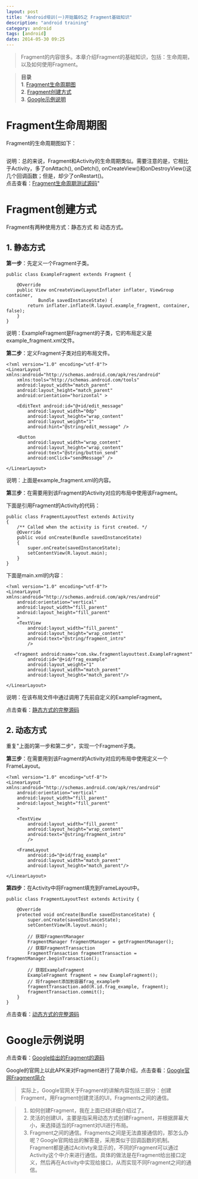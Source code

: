 ```yaml
---
layout: post
title: "Android培训(一)开始篇05之 Fragment基础知识"
description: "android training"
category: android
tags: [android]
date: 2014-05-30 09:25
---
```


> Fragment的内容很多。本章介绍Fragment的基础知识，包括：生命周期，以及如何使用Fragment。

> **目录**  
> **1**. [Fragment生命周期图](#anchor1)  
> **2**. [Fragment创建方式](#anchor2)  
> **3**. [Google示例说明](#anchor3)  


<a name="anchor1"></a>
# Fragment生命周期图

Fragment的生命周期图如下：

<a href="https://raw.githubusercontent.com/wangkuiwu/android_applets/master/training/01_getting_started/05_fragments/lifecycle/pic/fragment_lifecycle.png"><img src="https://raw.githubusercontent.com/wangkuiwu/android_applets/master/training/01_getting_started/05_fragments/lifecycle/pic/fragment_lifecycle.png" alt="" /></a>

说明：总的来说，Fragment和Activity的生命周期类似。需要注意的是，它相比于Activity，多了onAttach(), onDetch(), onCreateView()和onDestroyView()这几个回调函数；但是，却少了onRestart()。  
点击查看：[Fragment生命周期测试源码](https://github.com/wangkuiwu/android_applets/tree/master/training/01_getting_started/05_fragments/lifecycle)"




<a name="anchor2"></a>
# Fragment创建方式

Fragment有两种使用方式：静态方式 和 动态方式。

## 1. 静态方式

**第一步**：先定义一个Fragment子类。

    public class ExampleFragment extends Fragment {

        @Override
        public View onCreateView(LayoutInflater inflater, ViewGroup container, 
                Bundle savedInstanceState) {
            return inflater.inflate(R.layout.example_fragment, container, false);
        }   
    }

说明：ExampleFragment是Fragment的子类，它的布局定义是example_fragment.xml文件。


**第二步**：定义Fragment子类对应的布局文件。

    <?xml version="1.0" encoding="utf-8"?>
    <LinearLayout xmlns:android="http://schemas.android.com/apk/res/android"
        xmlns:tools="http://schemas.android.com/tools"
        android:layout_width="match_parent"
        android:layout_height="match_parent"
        android:orientation="horizontal" >

        <EditText android:id="@+id/edit_message"
            android:layout_width="0dp"
            android:layout_height="wrap_content"
            android:layout_weight="1"
            android:hint="@string/edit_message" />
      
        <Button
            android:layout_width="wrap_content"
            android:layout_height="wrap_content"
            android:text="@string/button_send"
            android:onClick="sendMessage" />

    </LinearLayout>


说明：上面是example_fragment.xml的内容。


**第三步**：在需要用到该Fragment的Activity对应的布局中使用该Fragment。

下面是引用Fragment的Activity的代码：

    public class FragmentLayoutTest extends Activity
    {
        /** Called when the activity is first created. */
        @Override
        public void onCreate(Bundle savedInstanceState)
        {
            super.onCreate(savedInstanceState);
            setContentView(R.layout.main);  
        } 
    }

下面是main.xml的内容：

    <?xml version="1.0" encoding="utf-8"?>
    <LinearLayout xmlns:android="http://schemas.android.com/apk/res/android"
        android:orientation="vertical"
        android:layout_width="fill_parent"
        android:layout_height="fill_parent"
        >
        <TextView
            android:layout_width="fill_parent"
            android:layout_height="wrap_content"
            android:text="@string/fragment_intro"
            />

       <fragment android:name="com.skw.fragmentlayouttest.ExampleFragment"
            android:id="@+id/frag_example"
            android:layout_weight="1"
            android:layout_width="match_parent"
            android:layout_height="match_parent"/>
       
    </LinearLayout>

说明：在该布局文件中通过<fragment>调用了先前自定义的ExampleFragment。

点击查看：[静态方式的完整源码](https://github.com/wangkuiwu/android_applets/tree/master/training/01_getting_started/05_fragments/implemention_01)



## 2. 动态方式

重复"上面的第一步和第二步"，实现一个Fragment子类。

**第三步**：在需要用到该Fragment的Activity对应的布局中使用定义一个FrameLayout。

    <?xml version="1.0" encoding="utf-8"?>
    <LinearLayout xmlns:android="http://schemas.android.com/apk/res/android"
        android:orientation="vertical"
        android:layout_width="fill_parent"
        android:layout_height="fill_parent"
        >

        <TextView
            android:layout_width="fill_parent"
            android:layout_height="wrap_content"
            android:text="@string/fragment_intro"
            />

        <FrameLayout
            android:id="@+id/frag_example"
            android:layout_width="match_parent"
            android:layout_height="match_parent"/>
       
    </LinearLayout>


**第四步**：在Activity中将Fragment填充到FrameLayout中。

    public class FragmentLayoutTest extends Activity {

        @Override
        protected void onCreate(Bundle savedInstanceState) {
            super.onCreate(savedInstanceState);
            setContentView(R.layout.main);
            
            // 获取FragmentManager
            FragmentManager fragmentManager = getFragmentManager();
            // 获取FragmentTransaction        
            FragmentTransaction fragmentTransaction = fragmentManager.beginTransaction();
            
            // 获取ExampleFragment
            ExampleFragment fragment = new ExampleFragment();
            // 将fragment添加到容器frag_example中
            fragmentTransaction.add(R.id.frag_example, fragment);
            fragmentTransaction.commit();
        }
    }

点击查看：[动态方式的完整源码](https://github.com/wangkuiwu/android_applets/tree/master/training/01_getting_started/05_fragments/implemention_02)




<a name="anchor3"></a>
# Google示例说明

点击查看：[Google给出的Fragment的源码](https://github.com/wangkuiwu/android_applets/tree/master/training/01_getting_started/05_fragments/google)

Google的官网上以此APK来对Fragment进行了简单介绍，点击查看：[Google官网Fragment简介](http://developer.android.com/intl/zh-cn/training/basics/fragments/index.html)

> 实际上，Google官网关于Fragment的讲解内容包括三部分：创建Fragment，用Fragment创建灵活的UI，Fragments之间的通信。

> 1. 如何创建Fragment，我在上面已经详细介绍过了。  
> 2. 灵活的创建UI，主要是指采用动态方式创建Fragment，并根据屏幕大小，来选择适当的Fragment对UI进行布局。  
> 3. Fragment之间的通信。Fragments之间是无法直接通信的，那怎么办呢？Google官网给出的解答是，采用类似于回调函数的机制。Fragment都是通过Acitivty来显示的，不同的Fragment可以通过Activity这个中介来进行通信。具体的做法是在Fragment给出接口定义，然后再在Activity中实现给接口，从而实现不同Fragment之间的通信。



